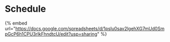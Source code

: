 # Schedule

{% embed url="https://docs.google.com/spreadsheets/d/1pslu0sav2lgehXG7mUd0SmpGcP6h1CPU3rIkFhndtcU/edit?usp=sharing" %}
